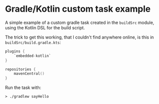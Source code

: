 # Gradle/Kotlin custom task example

A simple example of a custom gradle task created in the `buildSrc` module, 
using the Kotlin DSL for the build script.

The trick to get this working, that I couldn't find anywhere online, is this 
in `buildSrc/build.gradle.kts`:

```kotlin
plugins {
    `embedded-kotlin`
}

repositories {
    mavenCentral()
}
```

Run the task with:

```shell
> ./gradlew sayHello
```